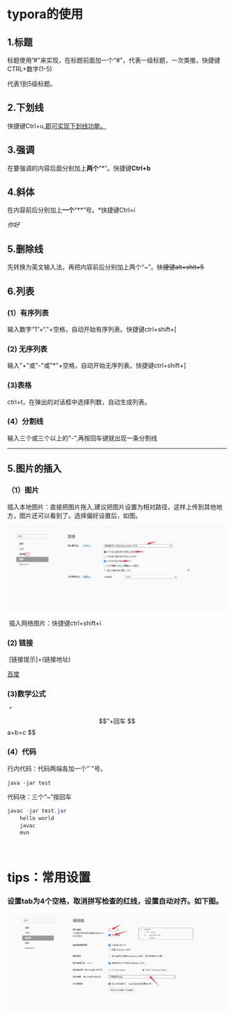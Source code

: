 # typora的使用

## 1.标题 

标题使用”#"来实现，在标题前面加一个“#”，代表一级标题，一次类推，快捷键CTRL+数字(1-5)

代表1到5级标题。

## 2.下划线

快捷键Ctrl+u,<u>即可实现下划线功能。</u>

## 3.强调

在要强调的内容后面分别加上**两个**“*”。快捷键**Ctrl+b**

## 4.斜体

在内容前后分别加上**一个**“**”号。*快捷键Ctrl+i

*你好*

## 5.删除线

先转换为英文输入法，再把内容前后分别加上两个“~”。~~快捷键alt+shit+5~~

## 6.列表

### (1）有序列表

输入数字“1”+“."+空格，自动开始有序列表。快捷键ctrl+shift+[

### (2) 无序列表

输入"+"或"-"或"*"+空格，自动开始无序列表。快捷键ctrl+shift+]

### (3)表格

ctrl+t，在弹出的对话框中选择列数，自动生成列表。

### (4）分割线

输入三个或三个以上的"-",再按回车键就出现一条分割线

****



## 5.图片的插入

### （1）图片

​	插入本地图片：直接把图片拖入,建议把图片设置为相对路径，这样上传到其他地方，图片还可以看到了。选择偏好设置后，如图。

![image-20200821142041269](typora的使用.assets/image-20200821142041269.png)

​	插入网络图片：快捷键ctrl+shift+i



###  (2) 链接

​	[链接提示]+(链接地址) 

  [百度](www.baidu.com)

### (3)数学公式

​	“$$"+回车
$$
a+b=c
$$


### (4）代码

行内代码：代码两端各加一个"`"号。

`java -jar test`

代码块：三个“~”按回车

~~~java
javac -jar test.jar
    hello world
    javac
    mvn
    
    
~~~

# tips：常用设置

### 设置tab为4个空格，取消拼写检查的红线，设置自动对齐。如下图。

![image-20200821142332906](typora的使用.assets/image-20200821142332906.png)

